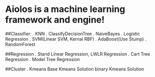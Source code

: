 # Aiolos is a machine learning framework and engine!
##Classifier:
    . KNN
    . ClassifyDecisionTree
    . NaiveBayes
    . Logistic Regression
    . SVM(Linear SVM, Kernal RBF)
    . AdaBoost(Use Stump)
    . RandomForest

##Regression
    . Stand Linear Regression, LWLR Regression
    . Cart Tree Regression
    . Model Tree Regression

##Cluster
    . Kmeans
        Base Kmeans Solution
        binary Kmeans Solution